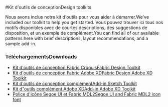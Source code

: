 #<a name="design-toolkits"></a><span data-ttu-id="265a0-101">Kit d'outils de conception</span><span class="sxs-lookup"><span data-stu-id="265a0-101">Design toolkits</span></span>

<span data-ttu-id="265a0-102">Nous avons inclus notre kit d'outils pour vous aider à démarrer.</span><span class="sxs-lookup"><span data-stu-id="265a0-102">We've included our toolkit to help you get started.</span></span> <span data-ttu-id="265a0-103">Vous pouvez trouver ici tous nos motifs disponibles avec de courtes descriptions, des suggestions de disposition, et un exemple de complément.</span><span class="sxs-lookup"><span data-stu-id="265a0-103">You can find all of our available patterns here with brief descriptions, layout recommendations, and a sample add-in.</span></span>

### <a name="downloads"></a><span data-ttu-id="265a0-104">Téléchargements</span><span class="sxs-lookup"><span data-stu-id="265a0-104">Downloads</span></span>

* [<span data-ttu-id="265a0-105">Kit d'outils de conception Fabric Croquis</span><span class="sxs-lookup"><span data-stu-id="265a0-105">Fabric Design Toolkit</span></span>](https://aka.ms/fabric-sketch-toolkit)
* [<span data-ttu-id="265a0-106">Kit d'outils de conception Fabric Adobe XD</span><span class="sxs-lookup"><span data-stu-id="265a0-106">Fabric Design Adobe XD Toolkit</span></span>](https://aka.ms/fabric-toolkit)
* [<span data-ttu-id="265a0-107">Kit d'outils de conception complément</span><span class="sxs-lookup"><span data-stu-id="265a0-107">Add-in Sketch Toolkit</span></span>](https://aka.ms/addins_sketch_toolkit)
* [<span data-ttu-id="265a0-108">Kit d"outils complément Adobe XD</span><span class="sxs-lookup"><span data-stu-id="265a0-108">Add-in Adobe XD Toolkit</span></span>](https://aka.ms/addins_toolkit)
* [<span data-ttu-id="265a0-109">Police d'icône Segoe UI et Fabric MDL2</span><span class="sxs-lookup"><span data-stu-id="265a0-109">Segoe UI and Fabric MDL2 icon font</span></span>](https://static2.sharepointonline.com/files/fabric/fabric-website/files/segoeui_fabricmdl2_icon_fonts.zip)